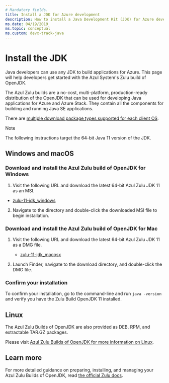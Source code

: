 ```yaml
---
# Mandatory fields.
title: Install a JDK for Azure development
description: How to install a Java Development Kit (JDK) for Azure development with Windows, Linux, and Mac.
ms.date: 04/19/2019
ms.topic: conceptual
ms.custom: devx-track-java
---
```


# Install the JDK

Java developers can use any JDK to build applications for Azure. This page will help developers get started with the Azul System's Zulu build of OpenJDK.

The Azul Zulu builds are a no-cost, multi-platform, production-ready distribution of the OpenJDK that can be used for developing Java applications for Azure and Azure Stack. They contain all the components for building and running Java SE applications.

There are [multiple download package types supported for each client OS](https://www.azul.com/downloads/zulu/). 

> [!NOTE]
> The following instructions target the 64-bit Java 11 version of the JDK.
> 

## Windows and macOS

### Download and install the Azul Zulu build of OpenJDK for Windows

1.  Visit the following URL and download the latest 64-bit Azul Zulu JDK 11 as an MSI.

   * [zulu-11-jdk_windows](https://www.azul.com/downloads/?version=java-11-lts&os=windows&architecture=x86-64-bit&package=jdk#download-openjdk)

2. Navigate to the directory and double-click the downloaded MSI file to begin installation.

### Download and install the Azul Zulu build of OpenJDK for Mac

1. Visit the following URL and download the latest 64-bit Azul Zulu JDK 11 as a DMG file.

   * [zulu-11-jdk_macosx](https://www.azul.com/downloads/?version=java-11-lts&os=macos&architecture=x86-64-bit&package=jdk#download-openjdk)
   
2. Launch Finder, navigate to the download directory, and double-click the DMG file.

### Confirm your installation

To confirm your installation, go to the command-line and run `java -version` and verify you have the Zulu Build OpenJDK 11 installed.

## Linux

The Azul Zulu Builds of OpenJDK are also provided as DEB, RPM, and extractable TAR.GZ packages.

Please visit [Azul Zulu Builds of OpenJDK for more information on Linux](https://www.azul.com/downloads/#download-openjdk).

## Learn more

For more detailed guidance on preparing, installing, and managing your Azul Zulu Builds of OpenJDK, read [the official Zulu docs](https://docs.azul.com/zulu/zuludocs/index.htm).
